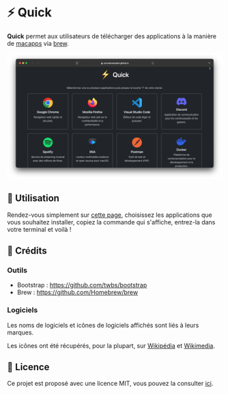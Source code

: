 # ⚡️ Quick

**Quick** permet aux utilisateurs de télécharger des applications à la manière de [macapps](https://macapps.link) via [brew](https://brew.sh).

![capture](assets/img/capture.png)

## 🔰 Utilisation

Rendez-vous simplement sur [cette page](https://corundumproject.github.io/quick), choisissez les applications que vous souhaitez installer, copiez la commande qui s'affiche, entrez-la dans votre terminal et voilà !

## 📖 Crédits

### Outils

- Bootstrap : https://github.com/twbs/bootstrap
- Brew : https://github.com/Homebrew/brew

### Logiciels

Les noms de logiciels et icônes de logiciels affichés sont liés à leurs marques.

Les icônes ont été récupérés, pour la plupart, sur [Wikipédia](https://wikipedia.org) et [Wikimedia](https://wikimedia.org).

## 💾 Licence

Ce projet est proposé avec une licence MIT, vous pouvez la consulter [ici](LICENSE).